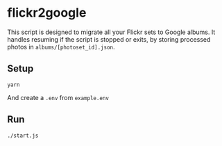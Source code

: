# flickr2google

This script is designed to migrate all your Flickr sets to Google albums.
It handles resuming if the script is stopped or exits, by storing processed photos in `albums/[photoset_id].json`.

## Setup

    yarn

And create a `.env` from `example.env`

## Run

    ./start.js
